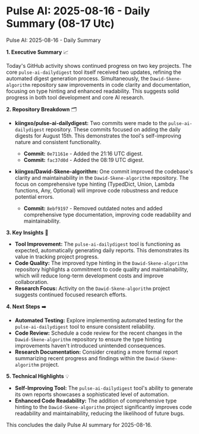 # Pulse AI: 2025-08-16 - Daily Summary (08-17 Utc)

Pulse AI: 2025-08-16 - Daily Summary

**1. Executive Summary** 📈

Today's GitHub activity shows continued progress on two key projects.  The core `pulse-ai-dailydigest` tool itself received two updates, refining the automated digest generation process.  Simultaneously, the `Dawid-Skene-algorithm` repository saw improvements in code clarity and documentation, focusing on type hinting and enhanced readability. This suggests solid progress in both tool development and core AI research.

**2. Repository Breakdown** 🗂️

* **kiingxo/pulse-ai-dailydigest:**  Two commits were made to the `pulse-ai-dailydigest` repository. These commits focused on adding the daily digests for August 15th.  This demonstrates the tool's self-improving nature and consistent functionality.

    * **Commit:** `0e71161e` - Added the 21:16 UTC digest.
    * **Commit:** `fac37d0d` - Added the 08:19 UTC digest.

* **kiingxo/Dawid-Skene-algorithm:** One commit improved the codebase's clarity and maintainability in the `Dawid-Skene-algorithm` repository. The focus on comprehensive type hinting (TypedDict, Union, Lambda functions, Any, Optional) will improve code robustness and reduce potential errors.

    * **Commit:** `8ebf9197` - Removed outdated notes and added comprehensive type documentation, improving code readability and maintainability.


**3. Key Insights** 🤔

* **Tool Improvement:** The `pulse-ai-dailydigest` tool is functioning as expected, automatically generating daily reports. This demonstrates its value in tracking project progress.
* **Code Quality:** The improved type hinting in the `Dawid-Skene-algorithm` repository highlights a commitment to code quality and maintainability, which will reduce long-term development costs and improve collaboration.
* **Research Focus:**  Activity on the `Dawid-Skene-algorithm` project suggests continued focused research efforts.

**4. Next Steps** ➡️

* **Automated Testing:** Explore implementing automated testing for the `pulse-ai-dailydigest` tool to ensure consistent reliability.
* **Code Review:** Schedule a code review for the recent changes in the `Dawid-Skene-algorithm` repository to ensure the type hinting improvements haven't introduced unintended consequences.
* **Research Documentation:** Consider creating a more formal report summarizing recent progress and findings within the `Dawid-Skene-algorithm` project.


**5. Technical Highlights** 💡

* **Self-Improving Tool:** The `pulse-ai-dailydigest` tool's ability to generate its own reports showcases a sophisticated level of automation.
* **Enhanced Code Readability:** The addition of comprehensive type hinting to the `Dawid-Skene-algorithm` project significantly improves code readability and maintainability, reducing the likelihood of future bugs.

This concludes the daily Pulse AI summary for 2025-08-16.
